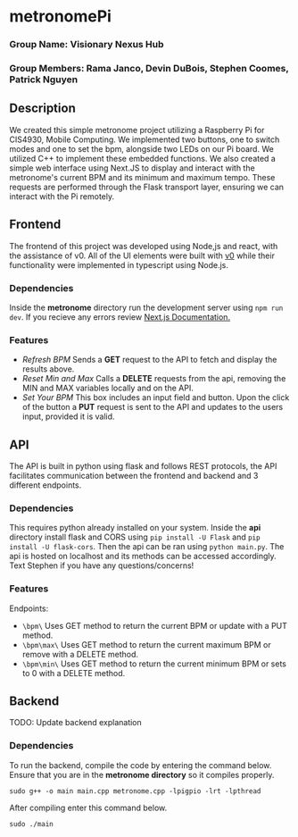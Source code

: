# metronomePi

### Group Name: Visionary Nexus Hub
### Group Members: Rama Janco, Devin DuBois, Stephen Coomes, Patrick Nguyen

## Description
We created this simple metronome project utilizing a Raspberry Pi for CIS4930, Mobile Computing. We implemented two buttons, one to switch modes and one to set the bpm, alongside two LEDs on our Pi board. We utilized C++ to implement these embedded functions. We also created a simple web interface using Next.JS to display and interact with the metronome's current BPM and its minimum and maximum tempo. These requests are performed through the Flask transport layer, ensuring we can interact with the Pi remotely.

## Frontend 
The frontend of this project was developed using Node,js and react, with the assistance of v0. All of the UI elements were built with [v0](https://v0.dev/r/bqcPoocq8Iu) while their functionality were implemented in typescript using Node.js.

### Dependencies
Inside the **metronome** directory run the development server using ```npm run dev```. If you recieve any errors review [Next.js Documentation.](https://nextjs.org/docs/getting-started/installation)

### Features
- *Refresh BPM* Sends a **GET** request to the API to fetch and display the results above. 
- *Reset Min and Max* Calls a **DELETE** requests from the api, removing the MIN and MAX variables locally and on the API. 
- *Set Your BPM* This box includes an input field and button. Upon the click of the button a **PUT** request is sent to the API and updates to the users input, provided it is valid.

## API
The API is built in python using flask and follows REST protocols, the API facilitates communication between the frontend and backend and 3 different endpoints.

### Dependencies
This requires python already installed on your system.
Inside the **api** directory install flask and CORS using ```pip install -U Flask``` and ```pip install -U flask-cors```. Then the api can be ran using ```python main.py```. The api is hosted on localhost and its methods can be accessed accordingly. 
Text Stephen if you have any questions/concerns!

### Features
Endpoints:
- ```\bpm\``` Uses GET method to return the current BPM or update with a PUT method.
- ```\bpm\max\``` Uses GET method to return the current maximum BPM or remove with a DELETE method.
- ```\bpm\min\``` Uses GET method to return the current minimum BPM or sets to 0 with a DELETE method.

## Backend
TODO: Update backend explanation

### Dependencies
To run the backend, compile the code by entering the command below. Ensure that you are in the **metronome directory** so it compiles properly.
```shell
sudo g++ -o main main.cpp metronome.cpp -lpigpio -lrt -lpthread
```
After compiling enter this command below.
```shell
sudo ./main
```
